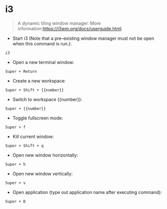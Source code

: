 # i3

> A dynamic tiling window manager.
> More information:<https://i3wm.org/docs/userguide.html>.

- Start i3 (Note that a pre-existing window manager must not be open when this command is run.):

`i3`

- Open a new terminal window:

`Super + Return`

- Create a new workspace:

`Super + Shift + {{number}}`

- Switch to workspace {{number}}:

`Super + {{number}}`

- Toggle fullscreen mode:

`Super + f`

- Kill current window:

`Super + Shift + q`

- Open new window horizontally:

`Super + h`

- Open new window vertically:

`Super + v`

- Open application (type out application name after executing command):

`Super + D`
